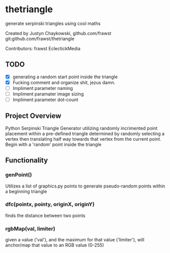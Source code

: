 # thetriangle
generate serpinski triangles using cool maths

Created by Justyn Chaykowski, github.com/frawst
git:github.com/frawst/thetriangle
    
Contributors:
frawst
EclectickMedia
    
## TODO    
- [x] generating a random start point inside the triangle
- [x] Fucking comment and organize shit, jezus damn.
- [ ] Impliment parameter naming
- [ ] Impliment paramater image sizing
- [ ] Impliment parameter dot-count

## Project Overview

Python Serpinski Triangle Generator utilizing randomly incrimented point placement within a pre-defined triangle determined by randomly selecting a vertex then translating half way towards that vertex from the current point. Begin with a 'random' point inside the triangle

## Functionality
### genPoint()
Utilizes a list of graphics.py points to generate pseudo-random points within a beginning triangle

### dfc(pointx, pointy, originX, originY)
finds the distance between two points

### rgbMap(val, limiter)
given a value ('val'), and the maximum for that value ('limiter'), will anchor/map that value to an RGB value (0-255)
